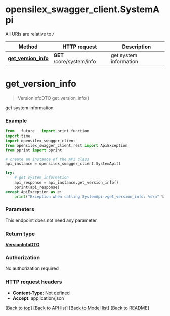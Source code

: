 # opensilex_swagger_client.SystemApi

All URIs are relative to */*

Method | HTTP request | Description
------------- | ------------- | -------------
[**get_version_info**](SystemApi.md#get_version_info) | **GET** /core/system/info | get system information

# **get_version_info**
> VersionInfoDTO get_version_info()

get system information

### Example
```python
from __future__ import print_function
import time
import opensilex_swagger_client
from opensilex_swagger_client.rest import ApiException
from pprint import pprint

# create an instance of the API class
api_instance = opensilex_swagger_client.SystemApi()

try:
    # get system information
    api_response = api_instance.get_version_info()
    pprint(api_response)
except ApiException as e:
    print("Exception when calling SystemApi->get_version_info: %s\n" % e)
```

### Parameters
This endpoint does not need any parameter.

### Return type

[**VersionInfoDTO**](VersionInfoDTO.md)

### Authorization

No authorization required

### HTTP request headers

 - **Content-Type**: Not defined
 - **Accept**: application/json

[[Back to top]](#) [[Back to API list]](../README.md#documentation-for-api-endpoints) [[Back to Model list]](../README.md#documentation-for-models) [[Back to README]](../README.md)

